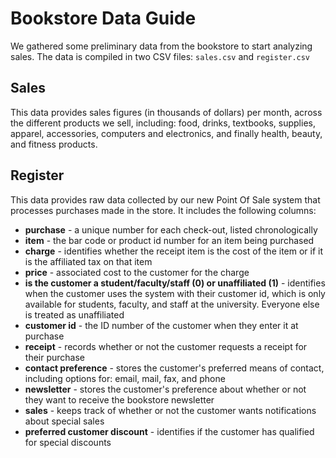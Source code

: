 # Bookstore Data Guide

We gathered some preliminary data from the bookstore to start analyzing sales. The data is compiled in two CSV files: `sales.csv` and `register.csv`

## Sales

This data provides sales figures (in thousands of dollars) per month, across the different products we sell, including: food, drinks, textbooks, supplies, apparel, accessories, computers and electronics, and finally health, beauty, and fitness products.

## Register

This data provides raw data collected by our new Point Of Sale system that processes purchases made in the store. It includes the following columns:

* **purchase** - a unique number for each check-out, listed chronologically
* **item** - the bar code or product id number for an item being purchased
* **charge** - identifies whether the receipt item is the cost of the item or if it is the affiliated tax on that item
* **price** - associated cost to the customer for the charge
* **is the customer a student/faculty/staff (0) or unaffiliated (1)** - identifies when the customer uses the system with their customer id, which is only available for students, faculty, and staff at the university. Everyone else is treated as unaffiliated
* **customer id** - the ID number of the customer when they enter it at purchase
* **receipt** - records whether or not the customer requests a receipt for their purchase
* **contact preference** - stores the customer's preferred means of contact, including options for: email, mail, fax, and phone
* **newsletter** - stores the customer's preference about whether or not they want to receive the bookstore newsletter
* **sales** - keeps track of whether or not the customer wants notifications about special sales
* **preferred customer discount** - identifies if the customer has qualified for special discounts